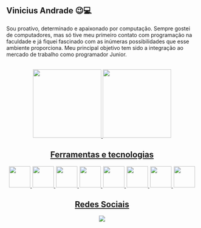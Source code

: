 ## Vinicius Andrade 😉💻

<p>Sou proativo, determinado e apaixonado por computação. Sempre gostei de computadores, mas só 
tive meu primeiro contato com programação na faculdade e já fiquei
fascinado com as inúmeras possibilidades que esse ambiente proporciona. Meu 
principal objetivo tem sido a integração ao mercado de trabalho como programador Junior. </p><br>

<div align="center">
  <a href="https://github.com/Andr-Vinicius">
    <img height="180em" src="https://github-readme-stats.vercel.app/api?username=Andr-Vinicius&show_icons=true&theme=dark&include_all_commits=true&count_private=true"/>
    <img height="180em"  src="https://github-readme-stats.vercel.app/api/top-langs/?username=Andr-Vinicius&layout=compact&langs_count=7&theme=dark"/>
</div>

## <div align="center">Ferramentas e tecnologias</div>

<div align="center"> 
    <img style="width: 4em;" src="https://cdn.jsdelivr.net/gh/devicons/devicon/icons/javascript/javascript-original.svg" />
    <img style="width: 4em; margin-left: 2px;" src="https://cdn.jsdelivr.net/gh/devicons/devicon/icons/php/php-original.svg" />
    <img style="width: 4em; margin-left: 2px;" src="https://cdn.jsdelivr.net/gh/devicons/devicon/icons/flutter/flutter-original.svg" /> 
    <img style="width: 4em; margin-left: 2px;" src="https://cdn.jsdelivr.net/gh/devicons/devicon/icons/html5/html5-original.svg" />
    <img style="width: 4em; margin-left: 2px;" src="https://cdn.jsdelivr.net/gh/devicons/devicon/icons/css3/css3-original.svg" />
    <img style="width: 4em; margin-left: 2px;" src="https://cdn.jsdelivr.net/gh/devicons/devicon/icons/java/java-original.svg" />
    <img style="width: 4em; margin-left: 2px;" src="https://cdn.jsdelivr.net/gh/devicons/devicon/icons/nodejs/nodejs-original.svg" />
    <img style="width: 4em; margin-left: 2px;" src="https://cdn.jsdelivr.net/gh/devicons/devicon/icons/react/react-original.svg" />

          
</div>


## <div align="center">Redes Sociais</div>

<div align="center"> 
  <a href="https://www.linkedin.com/in/vncsandrade01/" target="_blank"><img src="https://img.shields.io/badge/-LinkedIn-%230077B5?style=for-the-badge&logo=linkedin&logoColor=white" target="_blank"></a>
</div>
